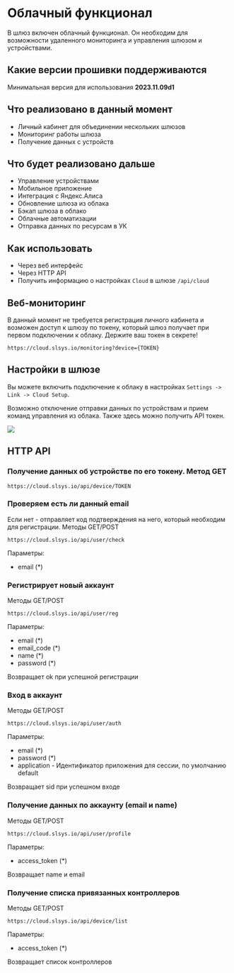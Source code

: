 # Облачный функционал

В шлюз включен облачный функционал. Он необходим для возможности удаленного мониторинга и управления шлюзом и устройствами.

## Какие версии прошивки поддерживаются
Минимальная версия для использования **2023.11.09d1**

## Что реализовано в данный момент

- Личный кабинет для объединении нескольких шлюзов
- Мониторинг работы шлюза
- Получение данных с устройств

## Что будет реализовано дальше

- Управление устройствами
- Мобильное приложение
- Интеграция с Яндекс.Алиса
- Обновление шлюза из облака
- Бэкап шлюза в облако
- Облачные автоматизации
- Отправка данных по ресурсам в УК

## Как использовать

- Через веб интерфейс
- Через HTTP API
- Получить информацию о настройках `Cloud` в шлюзе `/api/cloud`
  
## Веб-мониторинг

В данный момент не требуется регистрация личного кабинета и возможен доступ к шлюзу по токену, который шлюз получает при первом подключении к облаку.
Держите ваш токен в секрете!

```http
https://cloud.slsys.io/monitoring?device={TOKEN}
```

## Настройки в шлюзе

Вы можете включить подключение к облаку в настройках `Settings -> Link -> Cloud Setup`.

Возможно отключение отправки данных по устройствам и прием команд управления из облака. Также здесь можно получить API токен.

![](/img/cloud.png)

## HTTP API

### Получение данных об устройстве по его токену. Метод GET

```http
https://cloud.slsys.io/api/device/TOKEN
```

### Проверяем есть ли данный email

Если нет - отправляет код подтверждения на него, который необходим для регистрации. Методы GET/POST

```http
https://cloud.slsys.io/api/user/check
```

Параметры:

- email (*)
  
### Регистрирует новый аккаунт

Методы GET/POST

```http
https://cloud.slsys.io/api/user/reg
```

Параметры:

- email (*)
- email_code (*)
- name (*)  
- password (*)

Возвращает ok при успешной регистрации

### Вход в аккаунт

Методы GET/POST

```http
https://cloud.slsys.io/api/user/auth
```

Параметры:

- email (*)
- password (*)  
- application - Идентификатор приложения для сессии, по умолчанию default

Возвращает sid при успешном входе

### Получение данных по аккаунту (email и name)

Методы GET/POST

```http
https://cloud.slsys.io/api/user/profile
```

Параметры:

- access_token (*)

Возвращает name и email

### Получение списка привязанных контроллеров

Методы GET/POST

```http
https://cloud.slsys.io/api/device/list
```

Параметры:

- access_token (*)

Возвращает список контроллеров
